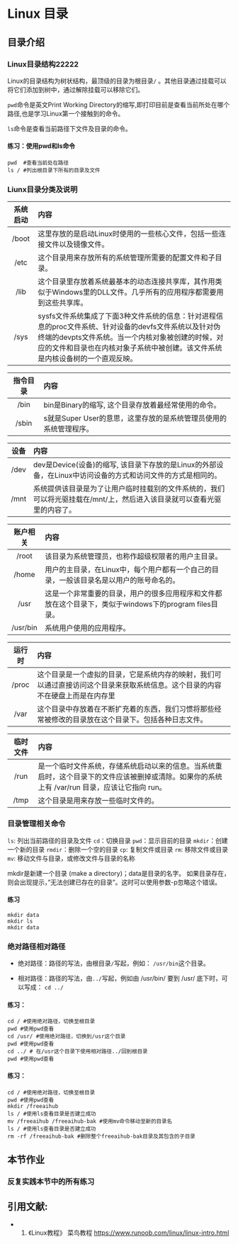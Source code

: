# Linux 目录
## 目录介绍
### Linux目录结构22222
Linux的目录结构为树状结构，最顶级的目录为根目录`/` 。其他目录通过挂载可以将它们添加到树中，通过解除挂载可以移除它们。

`pwd`命令是英文Print Working Directory的缩写,即打印目前是查看当前所处在哪个路径,也是学习Linux第一个接触到的命令。

`ls`命令是查看当前路径下文件及目录的命令。

#### 练习：使用pwd和ls命令
```
pwd  #查看当前处在路径
ls / #列出根目录下所有的目录及文件
```

### Liunx目录分类及说明 

|系统启动|内容|
|:---:|:---|
|/boot|这里存放的是启动Linux时使用的一些核心文件，包括一些连接文件以及镜像文件。|
|/etc|这个目录用来存放所有的系统管理所需要的配置文件和子目录。|
|/lib|这个目录里存放着系统最基本的动态连接共享库，其作用类似于Windows里的DLL文件。几乎所有的应用程序都需要用到这些共享库。|
|/sys|sysfs文件系统集成了下面3种文件系统的信息：针对进程信息的proc文件系统、针对设备的devfs文件系统以及针对伪终端的devpts文件系统。当一个内核对象被创建的时候，对应的文件和目录也在内核对象子系统中被创建。该文件系统是内核设备树的一个直观反映。|

|指令目录|内容|
|:---:|:---|
|/bin|bin是Binary的缩写, 这个目录存放着最经常使用的命令。|
|/sbin|s就是Super User的意思，这里存放的是系统管理员使用的系统管理程序。|


|设备|内容|
|:---:|:---|
|/dev |dev是Device(设备)的缩写, 该目录下存放的是Linux的外部设备，在Linux中访问设备的方式和访问文件的方式是相同的。|
|/mnt|系统提供该目录是为了让用户临时挂载别的文件系统的，我们可以将光驱挂载在/mnt/上，然后进入该目录就可以查看光驱里的内容了。|


|账户相关|内容|
|:---:|:---|
|/root|该目录为系统管理员，也称作超级权限者的用户主目录。|
|/home|用户的主目录，在Linux中，每个用户都有一个自己的目录，一般该目录名是以用户的账号命名的。|
|/usr|这是一个非常重要的目录，用户的很多应用程序和文件都放在这个目录下，类似于windows下的program files目录。|
|/usr/bin|系统用户使用的应用程序。|


|运行时|内容|
|:---:|:---|
|/proc|这个目录是一个虚拟的目录，它是系统内存的映射，我们可以通过直接访问这个目录来获取系统信息。这个目录的内容不在硬盘上而是在内存里|
|/var|这个目录中存放着在不断扩充着的东西，我们习惯将那些经常被修改的目录放在这个目录下。包括各种日志文件。|

|临时文件|内容|
|:---:|:---|
|/run|是一个临时文件系统，存储系统启动以来的信息。当系统重启时，这个目录下的文件应该被删掉或清除。如果你的系统上有 /var/run 目录，应该让它指向 run。|
|/tmp|这个目录是用来存放一些临时文件的。|


### 目录管理相关命令

`ls`: 列出当前路径的目录及文件
`cd`：切换目录
`pwd`：显示目前的目录
`mkdir`：创建一个新的目录
`rmdir`：删除一个空的目录
`cp`: 复制文件或目录
`rm`: 移除文件或目录
`mv`: 移动文件与目录，或修改文件与目录的名称


mkdir是新建一个目录 (make a directory)；data是目录的名字。 如果目录存在，则会出现提示，”无法创建已存在的目录”。这时可以使用参数-p忽略这个错误。
#### 练习
```
mkdir data
mkdir ls
mkdir data
```
### 绝对路径相对路径

- 绝对路径：路径的写法，由根目录`/`写起，例如： `/usr/bin`这个目录。

- 相对路径：路径的写法，由`../`写起，例如由 /usr/bin/ 要到 /usr/ 底下时，可以写成： `cd ../`

#### 练习：
```
cd / #使用绝对路径，切换至根目录
pwd #使用pwd查看
cd /usr/ #使用绝对路径，切换到/usr这个目录
pwd #使用pwd查看
cd ../ # 在/usr这个目录下使用相对路径../回到根目录
pwd #使用pwd查看
```

#### 练习：
```
cd / #使用绝对路径，切换至根目录
pwd #使用pwd查看
mkdir /freeaihub
ls / #使用ls查看目录是否建立成功
mv /freeaihub /freeaihub-bak #使用mv命令移动至新的目录名
ls / #使用ls查看目录是否建立成功
rm -rf /freeaihub-bak #删除整个freeaihub-bak目录及其包含的子目录
```


## 本节作业
### 反复实践本节中的所有练习


## 引用文献:
- 1. 《Linux教程》 菜鸟教程 https://www.runoob.com/linux/linux-intro.html

<code title="Linux 目录" description="a" keyword="a">

